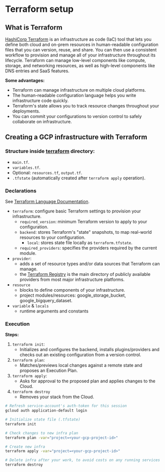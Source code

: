 # Terraform setup

## What is Terraform

[HashiCorp Terraform](https://developer.hashicorp.com/terraform/intro) is an infrastructure as code (IaC) tool that lets you define both cloud and on-prem resources in human-readable configuration files that you can version, reuse, and share. You can then use a consistent workflow to provision and manage all of your infrastructure throughout its lifecycle. Terraform can manage low-level components like compute, storage, and networking resources, as well as high-level components like DNS entries and SaaS features.

**Some advantages:**
* Terraform can manage infrastructure on multiple cloud platforms.
* The human-readable configuration language helps you write infrastructure code quickly.
* Terraform's state allows you to track resource changes throughout your deployments.
* You can commit your configurations to version control to safely collaborate on infrastructure.


## Creating a GCP infrastructure with Terraform

### Structure inside [terraform](https://github.com/sergiogrz/dataeng_dtc/tree/main/week1_basics_n_setup/terraform_gcp/terraform) directory:
* `main.tf`.
* `variables.tf`.
* Optional: `resources.tf`, `output.tf`.
* `.tfstate` (automatically created after `terraform apply` operation).

### Declarations

See [Terraform Language Documentation](https://developer.hashicorp.com/terraform/language).

* `terraform`: configure basic Terraform settings to provision your infrastructure.
   * `required_version`: minimum Terraform version to apply to your configuration.
   * `backend`: stores Terraform's "state" snapshots, to map real-world resources to your configuration.
      * `local`: stores state file locally as `terraform.tfstate`.
   * `required_providers`: specifies the providers required by the current module.
* `provider`:
   * adds a set of resource types and/or data sources that Terraform can manage.
   * the [Terraform Registry](https://registry.terraform.io/) is the main directory of publicly available providers from most major infrastructure platforms.
* `resource`
  * blocks to define components of your infrastructure.
  * project modules/resources: google_storage_bucket, google_bigquery_dataset.
* `variable` & `locals`
  * runtime arguments and constants


### Execution

**Steps:**
1. `terraform init`: 
    * Initializes and configures the backend, installs plugins/providers and checks out an existing configuration from a version control.
2. `terraform plan`:
    * Matches/previews local changes against a remote state and proposes an Execution Plan.
3. `terraform apply`: 
    * Asks for approval to the proposed plan and applies changes to the Cloud.
4. `terraform destroy`
    * Removes your stack from the Cloud.

```bash
# Refresh service-account's auth-token for this session
gcloud auth application-default login

# Initialize state file (.tfstate)
terraform init
```
```bash
# Check changes to new infra plan
terraform plan -var="project=<your-gcp-project-id>"
```
```bash
# Create new infra
terraform apply -var="project=<your-gcp-project-id>"
```
```bash
# Delete infra after your work, to avoid costs on any running services
terraform destroy
```
